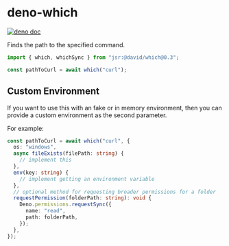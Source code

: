# deno-which

[![deno doc](https://jsr.io/badges/@david/which)](https://jsr.io/@david/which)

Finds the path to the specified command.

```ts
import { which, whichSync } from "jsr:@david/which@0.3";

const pathToCurl = await which("curl");
```

## Custom Environment

If you want to use this with an fake or in memory environment, then you can
provide a custom environment as the second parameter.

For example:

```ts
const pathToCurl = await which("curl", {
  os: "windows",
  async fileExists(filePath: string) {
    // implement this
  },
  env(key: string) {
    // implement getting an environment variable
  },
  // optional method for requesting broader permissions for a folder
  requestPermission(folderPath: string): void {
    Deno.permissions.requestSync({
      name: "read",
      path: folderPath,
    });
  },
});
```

